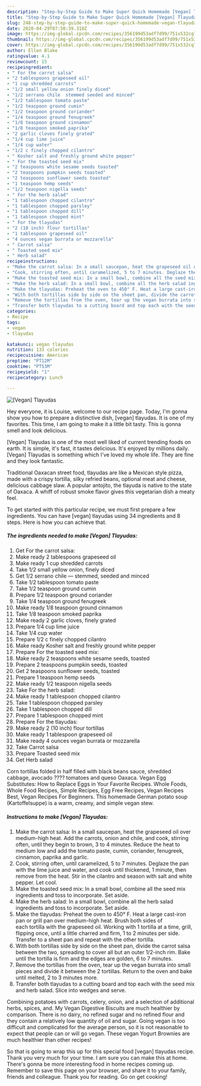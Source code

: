 ```yaml
---
description: "Step-by-Step Guide to Make Super Quick Homemade [Vegan] Tlayudas"
title: "Step-by-Step Guide to Make Super Quick Homemade [Vegan] Tlayudas"
slug: 248-step-by-step-guide-to-make-super-quick-homemade-vegan-tlayudas
date: 2020-04-29T07:50:39.310Z
image: https://img-global.cpcdn.com/recipes/356199d53adf7d99/751x532cq70/vegan-tlayudas-recipe-main-photo.jpg
thumbnail: https://img-global.cpcdn.com/recipes/356199d53adf7d99/751x532cq70/vegan-tlayudas-recipe-main-photo.jpg
cover: https://img-global.cpcdn.com/recipes/356199d53adf7d99/751x532cq70/vegan-tlayudas-recipe-main-photo.jpg
author: Ellen Blake
ratingvalue: 4.1
reviewcount: 15
recipeingredient:
- " For the carrot salsa"
- "2 tablespoons grapeseed oil"
- "1 cup shredded carrots"
- "1/2 small yellow onion finely diced"
- "1/2 serrano chile  stemmed seeded and minced"
- "1/2 tablespoon tomato paste"
- "1/2 teaspoon ground cumin"
- "1/2 teaspoon ground coriander"
- "1/4 teaspoon ground fenugreek"
- "1/8 teaspoon ground cinnamon"
- "1/8 teaspoon smoked paprika"
- "2 garlic cloves finely grated"
- "1/4 cup lime juice"
- "1/4 cup water"
- "1/2 c finely chopped cilantro"
- " Kosher salt and freshly ground white pepper"
- " For the toasted seed mix"
- "2 teaspoons white sesame seeds toasted"
- "2 teaspoons pumpkin seeds toasted"
- "2 teaspoons sunflower seeds toasted"
- "1 teaspoon hemp seeds"
- "1/2 teaspoon nigella seeds"
- " For the herb salad"
- "1 tablespoon chopped cilantro"
- "1 tablespoon chopped parsley"
- "1 tablespoon chopped dill"
- "1 tablespoon chopped mint"
- " For the tlayudas"
- "2 (10 inch) flour tortillas"
- "1 tablespoon grapeseed oil"
- "4 ounces vegan burrata or mozzarella"
- " Carrot salsa"
- " Toasted seed mix"
- " Herb salad"
recipeinstructions:
- "Make the carrot salsa: In a small saucepan, heat the grapeseed oil over medium-high heat. Add the carrots, onion and chile, and cook, stirring often, until they begin to brown, 3 to 4 minutes. Reduce the heat to medium low and add the tomato paste, cumin, coriander, fenugreek, cinnamon, paprika and garlic."
- "Cook, stirring often, until caramelized, 5 to 7 minutes. Deglaze the pan with the lime juice and water, and cook until thickened, 1 minute, then remove from the heat. Stir in the cilantro and season with salt and white pepper. Let cool."
- "Make the toasted seed mix: In a small bowl, combine all the seed mix ingredients and toss to incorporate. Set aside."
- "Make the herb salad: In a small bowl, combine all the herb salad ingredients and toss to incorporate. Set aside."
- "Make the tlayudas: Preheat the oven to 450° F. Heat a large cast-iron pan or grill pan over medium-high heat. Brush both sides of each tortilla with the grapeseed oil. Working with 1 tortilla at a time, grill, flipping once, until a little charred and firm, 1 to 2 minutes per side. Transfer to a sheet pan and repeat with the other tortilla."
- "With both tortillas side by side on the sheet pan, divide the carrot salsa between the two, spreading to cover all but an outer 1/2-inch rim. Bake until the tortilla is firm and the edges are golden, 6 to 7 minutes."
- "Remove the tortillas from the oven, tear up the vegan burrata into small pieces and divide it between the 2 tortillas. Return to the oven and bake until melted, 2 to 3 minutes more."
- "Transfer both tlayudas to a cutting board and top each with the seed mix and herb salad. Slice into wedges and serve."
categories:
- Recipe
tags:
- vegan
- tlayudas

katakunci: vegan tlayudas 
nutrition: 133 calories
recipecuisine: American
preptime: "PT12M"
cooktime: "PT53M"
recipeyield: "1"
recipecategory: Lunch

---
```



![[Vegan] Tlayudas](https://img-global.cpcdn.com/recipes/356199d53adf7d99/751x532cq70/vegan-tlayudas-recipe-main-photo.jpg)

Hey everyone, it is Louise, welcome to our recipe page. Today, I'm gonna show you how to prepare a distinctive dish, [vegan] tlayudas. It is one of my favorites. This time, I am going to make it a little bit tasty. This is gonna smell and look delicious.

[Vegan] Tlayudas is one of the most well liked of current trending foods on earth. It is simple, it's fast, it tastes delicious. It's enjoyed by millions daily. [Vegan] Tlayudas is something which I've loved my whole life. They are fine and they look fantastic.

Traditional Oaxacan street food, tlayudas are like a Mexican style pizza, made with a crispy tortilla, silky refried beans, optional meat and cheese, delicious cabbage slaw. A popular antojito, the tlayuda is native to the state of Oaxaca. A whiff of robust smoke flavor gives this vegetarian dish a meaty feel.


To get started with this particular recipe, we must first prepare a few ingredients. You can have [vegan] tlayudas using 34 ingredients and 8 steps. Here is how you can achieve that.

<!--inarticleads1-->

##### The ingredients needed to make [Vegan] Tlayudas:

1. Get  For the carrot salsa:
1. Make ready 2 tablespoons grapeseed oil
1. Make ready 1 cup shredded carrots
1. Take 1/2 small yellow onion, finely diced
1. Get 1/2 serrano chile — stemmed, seeded and minced
1. Take 1/2 tablespoon tomato paste
1. Take 1/2 teaspoon ground cumin
1. Prepare 1/2 teaspoon ground coriander
1. Take 1/4 teaspoon ground fenugreek
1. Make ready 1/8 teaspoon ground cinnamon​
1. Take 1/8 teaspoon smoked paprika
1. Make ready 2 garlic cloves, finely grated
1. Prepare 1/4 cup lime juice
1. Take 1/4 cup water
1. Prepare 1/2 c finely chopped cilantro
1. Make ready  Kosher salt and freshly ground white pepper
1. Prepare  For the toasted seed mix:
1. Make ready 2 teaspoons white sesame seeds, toasted
1. Prepare 2 teaspoons pumpkin seeds, toasted
1. Get 2 teaspoons sunflower seeds, toasted
1. Prepare 1 teaspoon hemp seeds
1. Make ready 1/2 teaspoon nigella seeds
1. Take  For the herb salad:
1. Make ready 1 tablespoon chopped cilantro
1. Take 1 tablespoon chopped parsley
1. Take 1 tablespoon chopped dill
1. Prepare 1 tablespoon chopped mint
1. Prepare  For the tlayudas:
1. Make ready 2 (10 inch) flour tortillas
1. Make ready 1 tablespoon grapeseed oil
1. Make ready 4 ounces vegan burrata or mozzarella
1. Take  Carrot salsa
1. Prepare  Toasted seed mix
1. Get  Herb salad


Corn tortillas folded in half filled with black beans sauce, shredded cabbage, avocado ???? tomatoes and queso Oaxaca. Vegan Egg Substitutes: How to Replace Eggs in Your Favorite Recipes. Whole Foods, Whole Food Recipes, Simple Recipes, Egg Free Recipes, Vegan Recipes Best, Vegan Recipes For Beginners. This homemade German potato soup (Kartoffelsuppe) is a warm, creamy, and simple vegan stew. 

<!--inarticleads2-->

##### Instructions to make [Vegan] Tlayudas:

1. Make the carrot salsa: In a small saucepan, heat the grapeseed oil over medium-high heat. Add the carrots, onion and chile, and cook, stirring often, until they begin to brown, 3 to 4 minutes. Reduce the heat to medium low and add the tomato paste, cumin, coriander, fenugreek, cinnamon, paprika and garlic.
1. Cook, stirring often, until caramelized, 5 to 7 minutes. Deglaze the pan with the lime juice and water, and cook until thickened, 1 minute, then remove from the heat. Stir in the cilantro and season with salt and white pepper. Let cool.
1. Make the toasted seed mix: In a small bowl, combine all the seed mix ingredients and toss to incorporate. Set aside.
1. Make the herb salad: In a small bowl, combine all the herb salad ingredients and toss to incorporate. Set aside.
1. Make the tlayudas: Preheat the oven to 450° F. Heat a large cast-iron pan or grill pan over medium-high heat. Brush both sides of each tortilla with the grapeseed oil. Working with 1 tortilla at a time, grill, flipping once, until a little charred and firm, 1 to 2 minutes per side. Transfer to a sheet pan and repeat with the other tortilla.
1. With both tortillas side by side on the sheet pan, divide the carrot salsa between the two, spreading to cover all but an outer 1/2-inch rim. Bake until the tortilla is firm and the edges are golden, 6 to 7 minutes.
1. Remove the tortillas from the oven, tear up the vegan burrata into small pieces and divide it between the 2 tortillas. Return to the oven and bake until melted, 2 to 3 minutes more.
1. Transfer both tlayudas to a cutting board and top each with the seed mix and herb salad. Slice into wedges and serve.


Combining potatoes with carrots, celery, onion, and a selection of additional herbs, spices, and. My Vegan Digestive Biscuits are much healthier by comparison. There is no dairy, no refined sugar and no refined flour and they contain a relatively low quantity of oil and sugar. Going vegan is too difficult and complicated for the average person, so it is not reasonable to expect that people can or will go vegan. These vegan Yogurt Brownies are much healthier than other recipes! 

So that is going to wrap this up for this special food [vegan] tlayudas recipe. Thank you very much for your time. I am sure you can make this at home. There's gonna be more interesting food in home recipes coming up. Remember to save this page on your browser, and share it to your family, friends and colleague. Thank you for reading. Go on get cooking!
